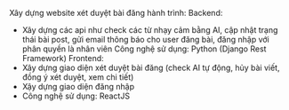 Xây dựng website xét duyệt bài đăng hành trình:
Backend: 
- Xây dựng các api như check các từ nhạy cảm bằng AI, cập nhật trạng thái bài post, gửi email thông báo cho user đăng bài, đăng nhập với phân quyền là nhân viên
Công nghệ sử dụng: Python (Django Rest Framework)
Frontend:
-	Xây dựng giao diện xét duyệt bài đăng (check AI tự động, hủy bài viết, đồng ý xét duyệt, xem chi tiết)
-	Xậy dựng giao diện đăng nhập
-	Công nghệ sử dụng: ReactJS
